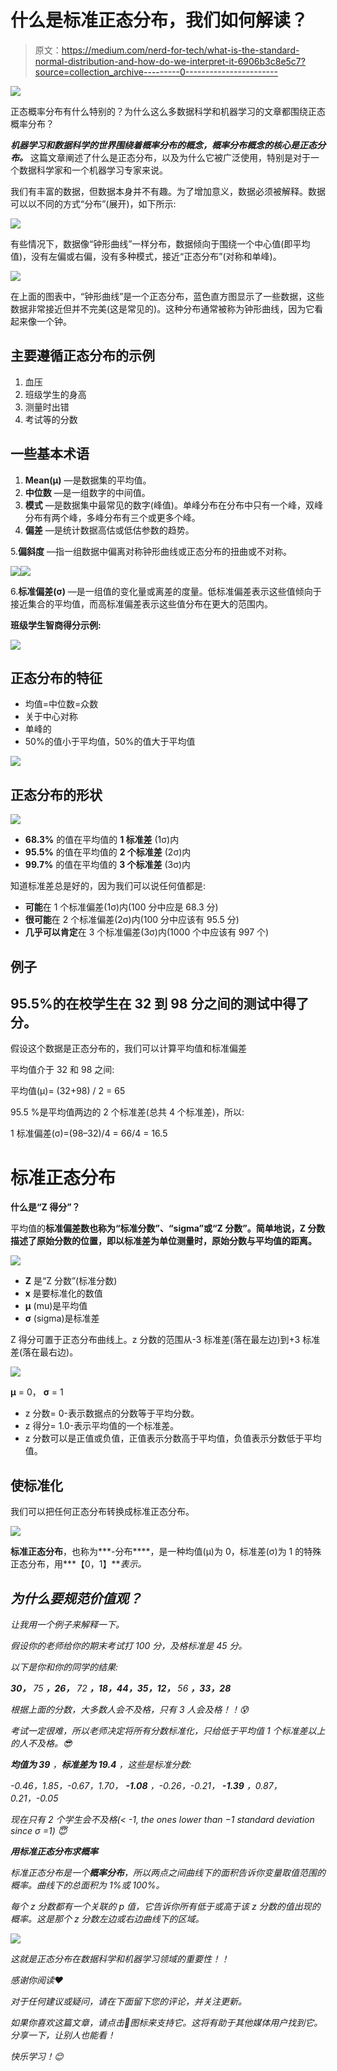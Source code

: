 # 什么是标准正态分布，我们如何解读？

> 原文：<https://medium.com/nerd-for-tech/what-is-the-standard-normal-distribution-and-how-do-we-interpret-it-6906b3c8e5c7?source=collection_archive---------0----------------------->

![](img/c24cc70c09f8294e4b4d9f9e5d78cbdd.png)

正态概率分布有什么特别的？为什么这么多数据科学和机器学习的文章都围绕正态概率分布？

***机器学习和数据科学的世界围绕着概率分布的概念，概率分布概念的核心是正态分布。*** 这篇文章阐述了什么是正态分布，以及为什么它被广泛使用，特别是对于一个数据科学家和一个机器学习专家来说。

我们有丰富的数据，但数据本身并不有趣。为了增加意义，数据必须被解释。数据可以以不同的方式“分布”(展开)，如下所示:

![](img/d09bf5ef9f4672f687590a3fde5bf55b.png)

有些情况下，数据像“钟形曲线”一样分布，数据倾向于围绕一个中心值(即平均值)，没有左偏或右偏，没有多种模式，接近“正态分布”(对称和单峰)。

![](img/b20c9deff3e605721c87b4ccb576dcaf.png)

在上面的图表中，“钟形曲线”是一个正态分布，蓝色直方图显示了一些数据，这些数据非常接近但并不完美(这是常见的)。这种分布通常被称为钟形曲线，因为它看起来像一个钟。

## 主要遵循正态分布的示例

1.  血压
2.  班级学生的身高
3.  测量时出错
4.  考试等的分数

## **一些基本术语**

1.  **Mean(μ)** —是数据集的平均值。
2.  **中位数** —是一组数字的中间值。
3.  **模式** —是数据集中最常见的数字(峰值)。单峰分布在分布中只有一个峰，双峰分布有两个峰，多峰分布有三个或更多个峰。
4.  **偏差** —是统计数据高估或低估参数的趋势。

5.**偏斜度** —指一组数据中偏离对称钟形曲线或正态分布的扭曲或不对称。

![](img/6a6bb3363acc1107e4c8aa4291bc5991.png)![](img/6d71f17f28fe9c2d974c24b15759594e.png)

6.**标准偏差(σ)** —是一组值的变化量或离差的度量。低标准偏差表示这些值倾向于接近集合的平均值，而高标准偏差表示这些值分布在更大的范围内。

**班级学生智商得分示例:**

![](img/a2df9e189006933ddc9b65335576fea9.png)

## **正态分布的特征**

*   均值=中位数=众数
*   关于中心对称
*   单峰的
*   50%的值小于平均值，50%的值大于平均值

![](img/ef09ed22f6ad79f9debc8cb8ad142498.png)

## **正态分布的形状**

![](img/e59dacfca028fff00f1da8822841550d.png)

*   **68.3%** 的值在平均值的 **1 标准差** (1σ)内
*   **95.5%** 的值在平均值的 **2 个标准差** (2σ)内
*   **99.7%** 的值在平均值的 **3 个标准差** (3σ)内

知道标准差总是好的，因为我们可以说任何值都是:

*   **可能**在 1 个标准偏差(1σ)内(100 分中应是 68.3 分)
*   **很可能**在 2 个标准偏差(2σ)内(100 分中应该有 95.5 分)
*   **几乎可以肯定**在 3 个标准偏差(3σ)内(1000 个中应该有 997 个)

## 例子

## 95.5%的在校学生在 32 到 98 分之间的测试中得了分。

假设这个数据是正态分布的，我们可以计算平均值和标准偏差

平均值介于 32 和 98 之间:

平均值(μ)= (32+98) / 2 = 65

95.5 %是平均值两边的 2 个标准差(总共 4 个标准差)，所以:

1 标准偏差(σ)=(98–32)/4 = 66/4 = 16.5

# **标准正态分布**

**什么是“Z 得分”？**

平均值的**标准偏差数也称为“标准分数”、“sigma”或“Z 分数”。简单地说，Z 分数描述了原始分数的位置，即以标准差为单位测量时，原始分数与平均值的距离。**

![](img/5050e21b07901783d0bb6adb8b2d8229.png)

*   **Z** 是“Z 分数”(标准分数)
*   **x** 是要标准化的数值
*   **μ** (mu)是平均值
*   **σ** (sigma)是标准差

Z 得分可置于正态分布曲线上。z 分数的范围从-3 标准差(落在最左边)到+3 标准差(落在最右边)。

![](img/3b5f8759611e384cb086adac937f4018.png)

**μ** = 0， **σ** = 1

*   z 分数= 0-表示数据点的分数等于平均分数。
*   z 得分= 1.0-表示平均值的一个标准差。
*   z 分数可以是正值或负值，正值表示分数高于平均值，负值表示分数低于平均值。

## 使标准化

我们可以把任何正态分布转换成标准正态分布。

![](img/ea60dbcea4c14fb56e192fa06d0c4875.png)

**标准正态分布**，也称为***-分布****，是一种均值(μ)为 0，标准差(σ)为 1 的特殊正态分布，用***【0，1】***表示。*

## ***为什么要规范价值观？***

*让我用一个例子来解释一下。*

*假设你的老师给你的期末考试打 100 分，及格标准是 45 分。*

*以下是你和你的同学的结果:*

***30，** 75 **，26，** 72 **，18，44，35，12，** 56 **，33，28***

*根据上面的分数，大多数人会不及格，只有 3 人会及格！！😰*

*考试一定很难，所以老师决定将所有分数标准化，只给低于平均值 1 个标准差以上的人不及格。😎*

***均值为 39** ，**标准差为 19.4** ，这些是标准分数:*

*-0.46，1.85，-0.67，1.70， **-1.08** ，-0.26，-0.21， **-1.39** ，0.87，0.21，-0.05*

*现在只有 2 个学生会不及格(< -1, the ones lower than −1 standard deviation since σ =1) 😇*

***用标准正态分布求概率***

*标准正态分布是一个**概率分布**，所以两点之间曲线下的面积告诉你变量取值范围的概率。曲线下的总面积为 1%或 100%。*

*每个 *z* 分数都有一个关联的 *p* 值，它告诉你所有低于或高于该 *z* 分数的值出现的概率。这是那个 *z* 分数左边或右边曲线下的区域。*

*![](img/86e0476ff1794f8d88337d26bd8081fe.png)*

*这就是正态分布在数据科学和机器学习领域的重要性！！*

*感谢你阅读❤*

*对于任何建议或疑问，请在下面留下您的评论，并关注更新。*

*如果你喜欢这篇文章，请点击👏图标来支持它。这将有助于其他媒体用户找到它。分享一下，让别人也能看！*

*快乐学习！😊*